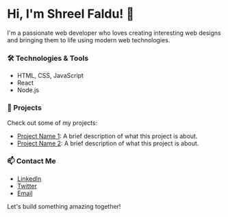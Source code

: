 <!--
**Shreelfaldu/Shreelfaldu** is a ✨ _special_ ✨ repository because its `README.md` (this file) appears on your GitHub profile.

Here are some ideas to get you started:

- 🔭 I’m currently working on ...
- 🌱 I’m currently learning ...
- 👯 I’m looking to collaborate on ...
- 🤔 I’m looking for help with ...
- 💬 Ask me about ...
- 📫 How to reach me: ...
- 😄 Pronouns: ...
- ⚡ Fun fact: ...
-->

# Hi, I'm Shreel Faldu! 👋

I'm a passionate web developer who loves creating interesting web designs and bringing them to life using modern web technologies. 

### 🛠️ Technologies & Tools
- HTML, CSS, JavaScript
- React
- Node.js

### 🔧 Projects
Check out some of my projects:
- [Project Name 1](https://github.com/yourusername/project1): A brief description of what this project is about.
- [Project Name 2](https://github.com/yourusername/project2): A brief description of what this project is about.

### 📫 Contact Me
- [LinkedIn](https://www.linkedin.com/in/yourlinkedinprofile)
- [Twitter](https://twitter.com/yourtwitterhandle)
- [Email](mailto:youremail@example.com)

Let's build something amazing together!
